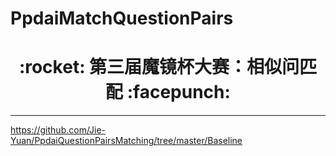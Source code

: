 # PpdaiMatchQuestionPairs


<h1 align = "center">:rocket: 第三届魔镜杯大赛：相似问匹配 :facepunch:</h1>

---

https://github.com/Jie-Yuan/PpdaiQuestionPairsMatching/tree/master/Baseline
